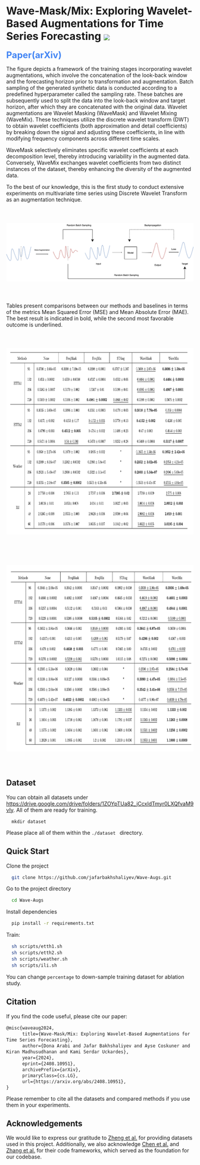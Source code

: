 # Wave-Mask/Mix: Exploring Wavelet-Based Augmentations for Time Series Forecasting <a href="https://www.arxiv.org/abs/2408.10951" title="Read the paper on arXiv"><img src="https://img.shields.io/badge/arXiv-2408.10951-b31b1b.svg" margin-left="5px" height="20" align="center"></a>

<a href="https://www.arxiv.org/abs/2408.10951" style="color: #4285F4; font-size: 24px; font-weight: bold; text-decoration: none;">Paper(arXiv)</a>

The figure depicts a framework of the training stages incorporating wavelet augmentations, which involve the concatenation of
the look-back window and the forecasting horizon prior to transformation and augmentation. Batch sampling of the generated synthetic data is conducted according to a predefined hyperparameter called the sampling rate. These batches are subsequently used to split the data into the look-back window and target horizon, after which they are concatenated with the original data. Wavelet augmentations are Wavelet Masking (WaveMask) and Wavelet Mixing (WaveMix). These techniques utilize the discrete wavelet transform (DWT) to obtain wavelet coefficients (both approximation and detail coefficients) by breaking down the signal and adjusting these coefficients, in line with modifying frequency components across different time scales. 

WaveMask selectively eliminates specific wavelet coefficients at each decomposition level, thereby introducing variability in the augmented data. Conversely, WaveMix exchanges wavelet coefficients from two distinct instances of the dataset, thereby enhancing the diversity of the augmented data. 

To the best of our knowledge, this is the first study to conduct extensive experiments on multivariate time series using Discrete Wavelet Transform as an augmentation technique.



<div align=center>
<img src="./figures/overview.png" alt="Overview" width="700" style="margin-bottom: 40px; margin-top: 40px;"/>
</div>



Tables present comparisons between our methods and baselines in terms of the metrics Mean Squared Error (MSE) and Mean Absolute Error (MAE). The best result is indicated in bold, while the second most favorable outcome is underlined.

<div align=center>
<img src="./figures/main_result.png" alt="Main Results" width="1000" height="500" style="margin-bottom: 40px; margin-top: 40px;"/>
</div>



<div align=center>
<img src="./figures/main_result2.png" alt="Main Results" width="1000" height="500" style="margin-bottom: 40px; margin-top: 40px;"/>
</div>


## Dataset

You can obtain all datasets under https://drive.google.com/drive/folders/1ZOYpTUa82_jCcxIdTmyr0LXQfvaM9vIy. All of them are ready for training. 

```
  mkdir dataset
```
Please place all of them within the ```./dataset ``` directory.

## Quick Start

Clone the project

```bash
  git clone https://github.com/jafarbakhshaliyev/Wave-Augs.git
```

Go to the project directory

```bash
  cd Wave-Augs
```

Install dependencies

```bash
  pip install -r requirements.txt
```

Train: 

```bash
  sh scripts/etth1.sh
  sh scripts/etth2.sh
  sh scripts/weather.sh
  sh scripts/ili.sh
```

You can change ```percentage``` to down-sample training dataset for ablation study.

## Citation

If you find the code useful, please cite our paper:

```
@misc{waveaug2024,
      title={Wave-Mask/Mix: Exploring Wavelet-Based Augmentations for Time Series Forecasting}, 
      author={Dona Arabi and Jafar Bakhshaliyev and Ayse Coskuner and Kiran Madhusudhanan and Kami Serdar Uckardes},
      year={2024},
      eprint={2408.10951},
      archivePrefix={arXiv},
      primaryClass={cs.LG},
      url={https://arxiv.org/abs/2408.10951}, 
}
```

Please remember to cite all the datasets and compared methods if you use them in your experiments.

## Acknowledgements

We would like to express our gratitude to [Zheng et al.](https://arxiv.org/abs/2205.13504) for providing datasets used in this project. Additionally, we also acknowledge [Chen et al.](https://arxiv.org/abs/2302.09292) and [Zhang et al.](https://arxiv.org/abs/2303.14254)  for their code frameworks, which served as the foundation for our codebase.